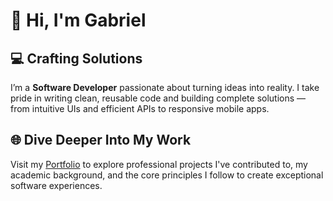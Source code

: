 # 👋 Hi, I'm Gabriel

## 💻 Crafting Solutions

I’m a **Software Developer** passionate about turning ideas into reality. I take pride in writing clean, reusable code and building complete solutions — from intuitive UIs and efficient APIs to responsive mobile apps.

## 🌐 Dive Deeper Into My Work

Visit my [Portfolio](https://gabrielpdsilva.github.io/portfolio/) to explore professional projects I've contributed to, my academic background, and the core principles I follow to create exceptional software experiences.
